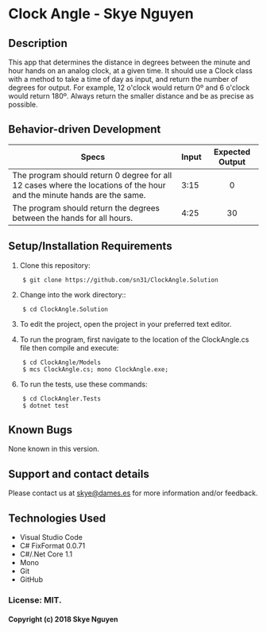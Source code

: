 # Clock Angle - Skye Nguyen

## Description

This app that determines the distance in degrees between the minute and hour hands on an analog clock, at a given time. It should use a Clock class with a method to take a time of day as input, and return the number of degrees for output. For example, 12 o'clock would return 0º and 6 o'clock would return 180º. Always return the smaller distance and be as precise as possible.

## Behavior-driven Development

| Specs    |  Input | Expected Output    
| ------------- |------------- |:-------------:|
| The program should return 0 degree for all 12 cases where the locations of the hour and the minute hands are the same.| 3:15 | 0
| The program should return the degrees between the hands for all hours.| 4:25 | 30

## Setup/Installation Requirements

1. Clone this repository:
```
    $ git clone https://github.com/sn31/ClockAngle.Solution
```
2. Change into the work directory::
```
    $ cd ClockAngle.Solution
```
3. To edit the project, open the project in your preferred text editor.

4. To run the program, first navigate to the location of the ClockAngle.cs file then compile and execute:
```
    $ cd ClockAngle/Models
    $ mcs ClockAngle.cs; mono ClockAngle.exe;
```
6. To run the tests, use these commands:
```
    $ cd ClockAngler.Tests
    $ dotnet test
```

## Known Bugs

None known in this version.

## Support and contact details

Please contact us at skye@dames.es for more information and/or feedback.

## Technologies Used

* Visual Studio Code
* C# FixFormat 0.0.71
* C#/.Net Core 1.1
* Mono
* Git
* GitHub

### License: MIT.

#### Copyright (c) 2018 Skye Nguyen
